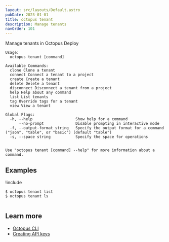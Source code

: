 ```yaml
---
layout: src/layouts/Default.astro
pubDate: 2023-01-01
title: octopus tenant
description: Manage tenants
navOrder: 101
---
```


Manage tenants in Octopus Deploy


```
Usage:
  octopus tenant [command]

Available Commands:
  clone Clone a tenant
  connect Connect a tenant to a project
  create Create a tenant
  delete Delete a tenant
  disconnect Disconnect a tenant from a project
  help Help about any command
  list List tenants
  tag Override tags for a tenant
  view View a tenant

Global Flags:
  -h, --help                   Show help for a command
      --no-prompt              Disable prompting in interactive mode
  -f, --output-format string   Specify the output format for a command ("json", "table", or "basic") (default "table")
  -s, --space string           Specify the space for operations


Use "octopus tenant [command] --help" for more information about a command.
```

## Examples

!include <samples-instance>


```
$ octopus tenant list
$ octopus tenant ls


```

## Learn more

- [Octopus CLI](/docs/octopus-rest-api/cli/index.md)
- [Creating API keys](/docs/octopus-rest-api/how-to-create-an-api-key.md)